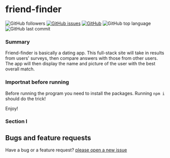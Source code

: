 # friend-finder
![GitHub followers](https://img.shields.io/github/followers/cl33per?style=social)
[![GitHub issues](https://img.shields.io/github/issues/cl33per/friend-finder)](https://github.com/cl33per/friend-finder/issues)
[![GitHub](https://img.shields.io/github/license/cl33per/friend-finder)](https://img.shields.io/github/license/cl33per/friend-finder)
![GitHub top language](https://img.shields.io/github/languages/top/cl33per/friend-finder)
![GitHub last commit](https://img.shields.io/github/last-commit/cl33per/friend-finder)

### Summary

Friend-finder is basically a dating app. This full-stack site will take in results from users' surveys, then compare answers with those from other users. The app will then display the name and picture of the user with the best overall match.

### Importnat before running

Before running the program you need to install the packages. Running `npm i` should do the trick! 

Enjoy!

### Section I

## Bugs and feature requests
Have a bug or a feature request? [please open a new issue](https://github.com/cl33per/friend-finder/issues/new)
  